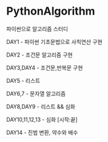 # PythonAlgorithm
파이썬으로 알고리즘 스터디 

DAY1 - 파이썬 기초문법으로 사칙연산 구현

DAY2 - 조건문 알고리즘 구현 

DAY3,DAY4 - 조건문,반복문 구현 

DAY5 - 리스트 

DAY6,7 - 문자열 알고리즘 

DAY8,DAY9 - 리스트 && 심화

DAY10,11,12,13 - 심화 [시작:끝] 

DAY14 - 진법 변환, 약수와 배수
